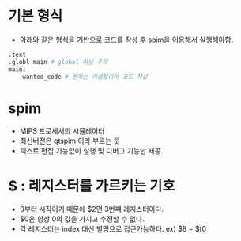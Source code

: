 # 기본 형식
- 아래와 같은 형식을 기반으로 코드를 작성 후 spim을 이용해서 실행해야함.

```bash
.text
.globl main # global 아님 주의
main:
    wanted_code # 원하는 어셈블리어 코드 작성
```

# spim
- MIPS 프로세서의 시뮬레이터
- 최신버전은 qtspim 이라 부르는 듯
- 텍스트 편집 기능없이 실행 및 디버그 기능만 제공

# $ : 레지스터를 가르키는 기호
- 0부터 시작이기 때문에 $2면 3번쨰 레지스터이다.
- $0은 항상 0의 값을 가지고 수정할 수 없다.
- 각 레지스터는 index 대신 별명으로 접근가능하다. ex) $8 = $t0